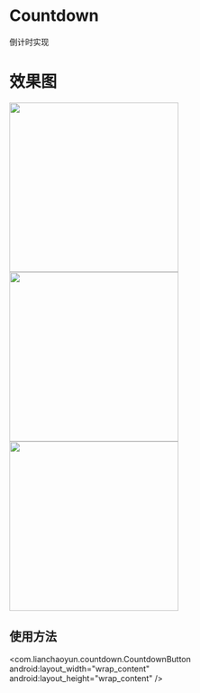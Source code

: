 # Countdown
倒计时实现

#  效果图
<img src="http://7xssll.com1.z0.glb.clouddn.com/MuMu20170707221937.png" width=300></img>   
<img src="http://7xssll.com1.z0.glb.clouddn.com/MuMu20170707222015.png" width=300></img>
<img src="http://7xssll.com1.z0.glb.clouddn.com/MuMu20170707222112.png" width=300></img>

## 使用方法
<com.lianchaoyun.countdown.CountdownButton
      android:layout_width="wrap_content"
      android:layout_height="wrap_content"
     />
